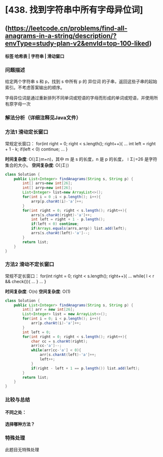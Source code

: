 # [438. 找到字符串中所有字母异位词] 
## (https://leetcode.cn/problems/find-all-anagrams-in-a-string/description/?envType=study-plan-v2&envId=top-100-liked)

#### **标签** 哈希表 |  字符串 | 滑动窗口


### 问题描述
给定两个字符串 s 和 p，找到 s 中所有 p 的 异位词 的子串，返回这些子串的起始索引。不考虑答案输出的顺序。

字母异位词是通过重新排列不同单词或短语的字母而形成的单词或短语，并使用所有原字母一次
### 解法分析（详细注释见Java文件）
### 方法1 滑动定长窗口

常规定长窗口：
for(int right = 0; right < s.length(); right++){
    ...
    int left = right + 1 - k;
    if(left < 0) continue;
    ...
}

**时间复杂度**: O(∣Σ∣m+n)，其中 m 是 s 的长度，n 是 p 的长度，∣Σ∣=26 是字符集合的大小。
**空间复杂度**: O(∣Σ∣)
```java
class Solution {
    public List<Integer> findAnagrams(String s, String p) {
        int[] arrs=new int[26];
        int[] arrp=new int[26];
        List<Integer> list=new ArrayList<>();
        for(int i = 0 ;i < p.length(); i++){
            arrp[p.charAt(i)-'a']++;
        }
        for(int right = 0; right < s.length(); right++){
            arrs[s.charAt(right)-'a']++;
            int left = right + 1 - p.length();
            if(left < 0) continue;
            if(Arrays.equals(arrs,arrp)) list.add(left);
            arrs[s.charAt(left)-'a']--;
        }
        return list;
    }
}
```

### 方法2 滑动不定长窗口

常规不定长窗口：
for(int right = 0; right < s.length(); right++){
    ...
    while( l < r && check()){
        ...
    }
    ...
}

**时间复杂度**: O(n)
**空间复杂度**: O(1)
```java
class Solution {
    public List<Integer> findAnagrams(String s, String p) {
        int[] arr = new int[26];
        List<Integer> list = new ArrayList<>();
        for(int i = 0; i < p.length(); i++){
            arr[p.charAt(i)-'a']++;
        }
        int left = 0;
        for(int right = 0; right < s.length(); right++){
            char cc = s.charAt(right);
            arr[cc-'a']--;
            while(arr[cc-'a'] < 0){
                arr[s.charAt(left)-'a']++;
                left++;
            }
            if(right - left + 1 == p.length()) list.add(left);
        }
        return list;
    }
}
```


### 比较与总结
#### 不同之处：

#### 选择哪种方法？


### 特殊处理
此题目无特殊处理
